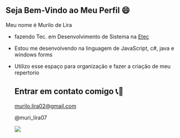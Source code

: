 ## Seja Bem-Vindo ao Meu Perfil 😄

Meu nome é Murilo de Lira

- fazendo Tec. em Desenvolvimento de Sistema na [Etec](https://www.cps.sp.gov.br/etec/)
- Estou me desenvolvendo na linguagem de JavaScript, c#, java e windows forms
- Utilizo esse espaço para organização e fazer a criação de meu repertorio

  ## Entrar em contato comigo 📞📧
  murilo.lira02@gmail.com
  
  @muri_lira07

  ![](https://media1.tenor.com/m/aSvNzSQUVwAAAAAC/luffy-gear-5.gif)
